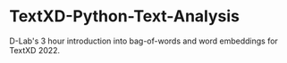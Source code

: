# TextXD-Python-Text-Analysis
D-Lab's 3 hour introduction into bag-of-words and word embeddings for TextXD 2022.
